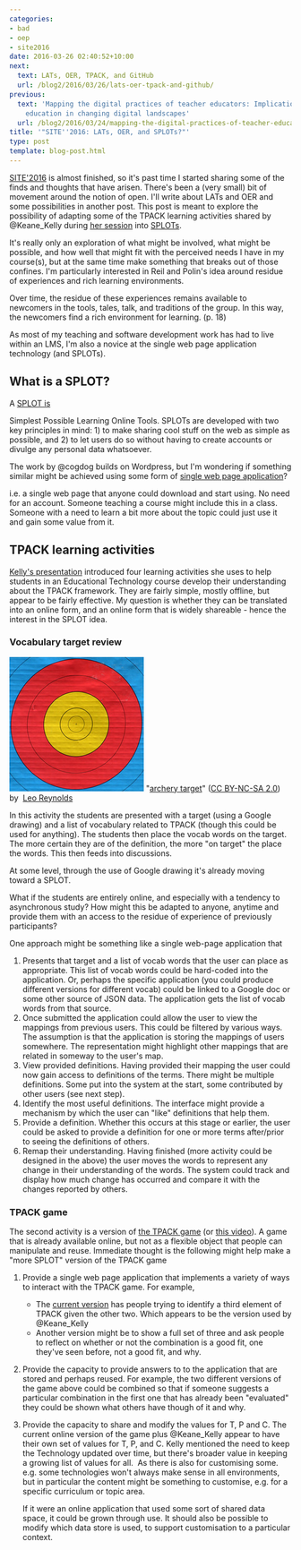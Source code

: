 ```yaml
---
categories:
- bad
- oep
- site2016
date: 2016-03-26 02:40:52+10:00
next:
  text: LATs, OER, TPACK, and GitHub
  url: /blog2/2016/03/26/lats-oer-tpack-and-github/
previous:
  text: 'Mapping the digital practices of teacher educators: Implications for teacher
    education in changing digital landscapes'
  url: /blog2/2016/03/24/mapping-the-digital-practices-of-teacher-educators-implications-for-teacher-education-in-changing-digital-landscapes-2/
title: '"SITE''2016: LATs, OER, and SPLOTs?"'
type: post
template: blog-post.html
---
```

[SITE'2016](https://www.academicexperts.org/conf/site/2016/) is almost finished, so it's past time I started sharing some of the finds and thoughts that have arisen. There's been a (very small) bit of movement around the notion of open. I'll write about LATs and OER and some possibilities in another post. This post is meant to explore the possibility of adapting some of the TPACK learning activities shared by @Keane\_Kelly during [her session](https://www.academicexperts.org/conf/site/2016/papers/48707/) into [SPLOTs](http://cogdog.trubox.ca/2015/02/17/splot-tpc-2015/).

It's really only an exploration of what might be involved, what might be possible, and how well that might fit with the perceived needs I have in my course(s), but at the same time make something that breaks out of those confines. I'm particularly interested in Reil and Polin's idea around residue of experiences and rich learning environments.

Over time, the residue of these experiences remains available to newcomers in the tools, tales, talk, and traditions of the group. In this way, the newcomers find a rich environment for learning. (p. 18)

As most of my teaching and software development work has had to live within an LMS, I'm also a novice at the single web page application technology (and SPLOTs).

## What is a SPLOT?

A [SPLOT is](http://cogdog.trubox.ca/2015/02/17/splot-tpc-2015/)

Simplest Possible Learning Online Tools. SPLOTs are developed with two key principles in mind: 1) to make sharing cool stuff on the web as simple as possible, and 2) to let users do so without having to create accounts or divulge any personal data whatsoever.

The work by @cogdog builds on Wordpress, but I'm wondering if something similar might be achieved using some form of [single web page application](https://en.wikipedia.org/wiki/Single-page_application)?

i.e. a single web page that anyone could download and start using. No need for an account. Someone teaching a course might include this in a class. Someone with a need to learn a bit more about the topic could just use it and gain some value from it.

## TPACK learning activities

[Kelly's presentation](https://www.academicexperts.org/conf/site/2016/papers/48707/) introduced four learning activities she uses to help students in an Educational Technology course develop their understanding about the TPACK framework. They are fairly simple, mostly offline, but appear to be fairly effective. My question is whether they can be translated into an online form, and an online form that is widely shareable - hence the interest in the SPLOT idea.

### Vocabulary target review

[![archery target by Leo Reynolds, on Flickr](images/13000817174_a6bf6b698c_m.jpg "archery target by Leo Reynolds, on Flickr")](https://www.flickr.com/photos/lwr/13000817174/) "[archery target](https://www.flickr.com/photos/lwr/13000817174/)" ([CC BY-NC-SA 2.0](https://creativecommons.org/licenses/by-nc-sa/2.0/)) by  [](https://www.flickr.com/people/lwr/)[Leo Reynolds](https://www.flickr.com/people/lwr/) [](http://www.imagecodr.org/)

In this activity the students are presented with a target (using a Google drawing) and a list of vocabulary related to TPACK (though this could be used for anything). The students then place the vocab words on the target. The more certain they are of the definition, the more "on target" the place the words. This then feeds into discussions.

At some level, through the use of Google drawing it's already moving toward a SPLOT.

What if the students are entirely online, and especially with a tendency to asynchronous study? How might this be adapted to anyone, anytime and provide them with an access to the residue of experience of previously participants?

One approach might be something like a single web-page application that

1. Presents that target and a list of vocab words that the user can place as appropriate. This list of vocab words could be hard-coded into the application. Or, perhaps the specific application (you could produce different versions for different vocab) could be linked to a Google doc or some other source of JSON data. The application gets the list of vocab words from that source.
2. Once submitted the application could allow the user to view the mappings from previous users. This could be filtered by various ways. The assumption is that the application is storing the mappings of users somewhere. The representation might highlight other mappings that are related in someway to the user's map.
3. View provided definitions. Having provided their mapping the user could now gain access to definitions of the terms. There might be multiple definitions. Some put into the system at the start, some contributed by other users (see next step).
4. Identify the most useful definitions. The interface might provide a mechanism by which the user can "like" definitions that help them.
5. Provide a definition. Whether this occurs at this stage or earlier, the user could be asked to provide a definition for one or more terms after/prior to seeing the definitions of others.
6. Remap their understanding. Having finished (more activity could be designed in the above) the user moves the words to represent any change in their understanding of the words. The system could track and display how much change has occurred and compare it with the changes reported by others.

### TPACK game

The second activity is a version of [the TPACK game](http://www.matt-koehler.com/the-tpack-game/) (or [this video](https://www.youtube.com/watch?v=7z3aP_Chj6c)). A game that is already available online, but not as a flexible object that people can manipulate and reuse. Immediate thought is the following might help make a "more SPLOT" version of the TPACK game

1. Provide a single web page application that implements a variety of ways to interact with the TPACK game. For example,
    - The [current version](http://www.matt-koehler.com/the-tpack-game/) has people trying to identify a third element of TPACK given the other two. Which appears to be the version used by @Keane\_Kelly
    - Another version might be to show a full set of three and ask people to reflect on whether or not the combination is a good fit, one they've seen before, not a good fit, and why.
2. Provide the capacity to provide answers to to the application that are stored and perhaps reused. For example, the two different versions of the game above could be combined so that if someone suggests a particular combination in the first one that has already been "evaluated" they could be shown what others have though of it and why.
3. Provide the capacity to share and modify the values for T, P and C. The current online version of the game plus @Keane\_Kelly appear to have their own set of values for T, P, and C. Kelly mentioned the need to keep the Technology updated over time, but there's broader value in keeping a growing list of values for all.  As there is also for customising some.  e.g. some technologies won't always make sense in all environments, but in particular the content might be something to customise, e.g. for a specific curriculum or topic area.
    
    If it were an online application that used some sort of shared data space, it could be grown through use. It should also be possible to modify which data store is used, to support customisation to a particular context.